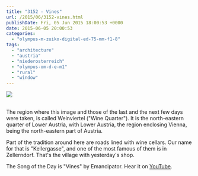 ```yaml
---
title: "3152 - Vines"
url: /2015/06/3152-vines.html
publishDate: Fri, 05 Jun 2015 18:00:53 +0000
date: 2015-06-05 20:00:53
categories: 
  - "olympus-m-zuiko-digital-ed-75-mm-f1-8"
tags: 
  - "architecture"
  - "austria"
  - "niederosterreich"
  - "olympus-om-d-e-m1"
  - "rural"
  - "window"
---
```

<div class="container">
<div class="center"><a target="_blank" href="https://d25zfm9zpd7gm5.cloudfront.net/1200x1200/2015/20150514_115629_lr.jpg"><img src="https://d25zfm9zpd7gm5.cloudfront.net/0600x0600/2015/20150514_115629_lr.jpg" /></a></div>
</div>
<br />

The region where this image and those of the last and the next few days were taken, is called Weinviertel ("Wine Quarter"). It is the north-eastern quarter of Lower Austria, with Lower Austria, the region enclosing Vienna, being the north-eastern part of Austria. 

Part of the tradition around here are roads lined with wine cellars. Our name for that is "Kellergasse", and one of the most famous of them is in Zellerndorf. That's the village with yesterday's shop.

The Song of the Day is "Vines" by Emancipator. Hear it on <a href="https://www.youtube.com/watch?v=HUgVnn2YbnQ" target="_blank">YouTube</a>.
